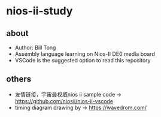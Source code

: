# nios-ii-study
## about
- Author: Bill Tong
- Assembly language learning on Nios-II DE0 media board
- VSCode is the suggested option to read this repository
## others
- 友情链接，宇宙最权威nios ii sample code -> https://github.com/niosii/nios-ii-vscode
- timing diagram drawing by -> https://wavedrom.com/